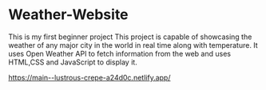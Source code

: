 # Weather-Website
This is my first beginner project
This project is capable of showcasing the weather of any major city in the world in real time along with temperature.
It uses Open Weather API to fetch information from the web and uses HTML,CSS and JavaScript to display it.

https://main--lustrous-crepe-a24d0c.netlify.app/
